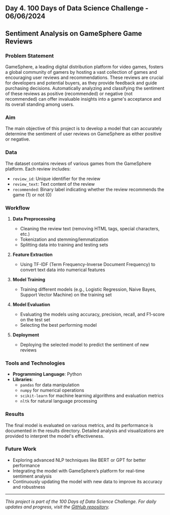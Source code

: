 ## Day 4. 100 Days of Data Science Challenge - 06/06/2024

## Sentiment Analysis on GameSphere Game Reviews

### Problem Statement

GameSphere, a leading digital distribution platform for video games, fosters a global community of gamers by hosting a vast collection of games and encouraging user reviews and recommendations. These reviews are crucial for developers and potential buyers, as they provide feedback and guide purchasing decisions. Automatically analyzing and classifying the sentiment of these reviews as positive (recommended) or negative (not recommended) can offer invaluable insights into a game's acceptance and its overall standing among users.

### Aim

The main objective of this project is to develop a model that can accurately determine the sentiment of user reviews on GameSphere as either positive or negative.

### Data

The dataset contains reviews of various games from the GameSphere platform. Each review includes:
- `review_id`: Unique identifier for the review
- `review_text`: Text content of the review
- `recommended`: Binary label indicating whether the review recommends the game (1) or not (0)

### Workflow

1. **Data Preprocessing**
    - Cleaning the review text (removing HTML tags, special characters, etc.)
    - Tokenization and stemming/lemmatization
    - Splitting data into training and testing sets

2. **Feature Extraction**
    - Using TF-IDF (Term Frequency-Inverse Document Frequency) to convert text data into numerical features

3. **Model Training**
    - Training different models (e.g., Logistic Regression, Naive Bayes, Support Vector Machine) on the training set

4. **Model Evaluation**
    - Evaluating the models using accuracy, precision, recall, and F1-score on the test set
    - Selecting the best performing model

5. **Deployment**
    - Deploying the selected model to predict the sentiment of new reviews

### Tools and Technologies

- **Programming Language**: Python
- **Libraries**:
  - `pandas` for data manipulation
  - `numpy` for numerical operations
  - `scikit-learn` for machine learning algorithms and evaluation metrics
  - `nltk` for natural language processing

### Results

The final model is evaluated on various metrics, and its performance is documented in the results directory. Detailed analysis and visualizations are provided to interpret the model's effectiveness.

### Future Work

- Exploring advanced NLP techniques like BERT or GPT for better performance
- Integrating the model with GameSphere’s platform for real-time sentiment analysis
- Continuously updating the model with new data to improve its accuracy and robustness

---

*This project is part of the 100 Days of Data Science Challenge. For daily updates and progress, visit the [GitHub repository](https://github.com/vatsalparikh07/100-days-of-data-science-challenge/tree/main).* 
